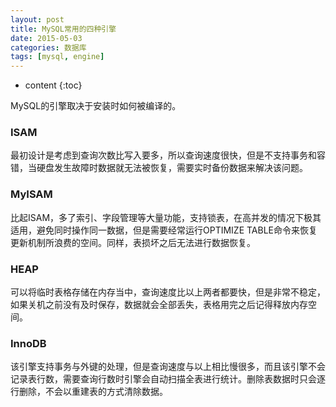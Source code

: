 ```yaml
---
layout: post
title: MySQL常用的四种引擎
date: 2015-05-03
categories: 数据库
tags: [mysql, engine]
---
```


* content
{:toc}

MySQL的引擎取决于安装时如何被编译的。

### ISAM

最初设计是考虑到查询次数比写入要多，所以查询速度很快，但是不支持事务和容错，当硬盘发生故障时数据就无法被恢复，需要实时备份数据来解决该问题。

### MyISAM

比起ISAM，多了索引、字段管理等大量功能，支持锁表，在高并发的情况下极其适用，避免同时操作同一数据，但是需要经常运行OPTIMIZE TABLE命令来恢复更新机制所浪费的空间。同样，表损坏之后无法进行数据恢复。

### HEAP

可以将临时表格存储在内存当中，查询速度比以上两者都要快，但是非常不稳定，如果关机之前没有及时保存，数据就会全部丢失，表格用完之后记得释放内存空间。

### InnoDB

该引擎支持事务与外键的处理，但是查询速度与以上相比慢很多，而且该引擎不会记录表行数，需要查询行数时引擎会自动扫描全表进行统计。删除表数据时只会逐行删除，不会以重建表的方式清除数据。